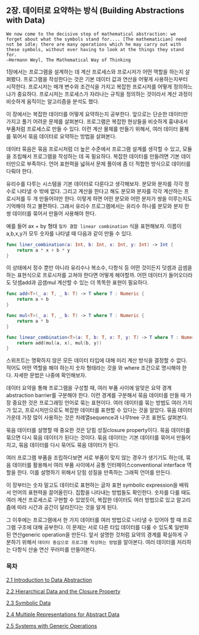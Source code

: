 ## 2장. 데이터로 요약하는 방식 (Building Abstractions with Data)

```
We now come to the decisive step of mathematical abstraction: we forget about what the symbols stand for.... [The mathematician] need not be idle; there are many operations which he may carry out with these symbols, without ever having to look at the things they stand for.
—Hermann Weyl, The Mathematical Way of Thinking
```

1장에서는 프로그램을 설계하는 데 계산 프로세스와 프로시저가 어떤 역할을 하는지 살펴봤다. 
프로그램을 작성한다는 것은 기본 데이터 값과 연산을 어떻게 사용하는지부터 시작한다. 프로시저는 매개 변수와 조건식을 가지고 복잡한 프로시저를 어떻게 정의하느냐가 중요하다. 프로시저는 프로세스가 자라나는 규칙을 정의하는 것이라서 계산 과정이 비슷하게 움직이는 알고리즘을 분석도 했다. 

이 장에서는 복잡한 데이터를 어떻게 요약하는지 공부한다. 앞으로는 단순한 데이터만 가지고 풀기 어려운 문제를 살펴본다. 프로그램은 복잡한 현상들을 비슷하게 흉내내서 부품처럼 프로세스로 만들 수 있다. 이런 계산 물체를 만들기 위해서, 여러 데이터 물체를 묶어서 묶음 데이터로 요약하는 방법을 살펴본다. 

데이터 묶음은 묶음 프로시처럼 더 높은 수준에서 프로그램 설계를 생각할 수 있고, 모듈을 조립해서 프로그램을 작성하는 데 꼭 필요하다. 복잡한 데이터를 만들려면 기본 데이터만으로 부족하다. 언어 표현력을 넓혀서 문제 풀이에 좀 더 적합한 방식으로 데이터를 다뤄야 한다. 

유리수를 다루는 시스템을 기본 데이터로 다룬다고 생각해보자. 분모와 분자를 각각 정수로 나타낼 수 밖에 없다. 그리고 계산을 한다고 해도 분모와 분자를 각각 계산하는 프로시저를 두 개 만들어야만 한다. 이렇게 하면 어떤 분모와 어떤 분자가 쌍을 이루는지도 기억해야 하고 불편하다. 그래서 유리수 프로그램에서는 유리수 하나를 분모와 분자 한 쌍 데이터를 묶어서 만들어 사용해야 한다. 

예를 들어 ax + by 형태 `일차 결합 linear combination` 식을 표현해보자. 이름이 a,b,x,y가 모두 숫자를 나타낼 때 다음과 같이 만들 수 있다. 

```swift
func liner_combination(a: Int, b: Int, x: Int, y: Int) -> Int {
    return a * x + b * y
}
```

이 상태에서 정수 뿐만 아니라 유리수나 복소수, 다항식 등 어떤 것이든지 덧셈과 곱셈을 하는 표현식으로 프로시저를 고쳐야 한다면 어떻게 해야할까. 어떤 데이터가 들어오더라도 덧셈add과 곱셈mul 계산할 수 있는 더 똑똑한 표현이 필요하다. 

```swift
func add<T>(_ a: T, _ b: T) -> T where T : Numeric {
    return a + b
}

func mul<T>(_ a: T, _ b: T) -> T where T : Numeric {
    return a * b
}

func linear_combination<T>(a: T, b: T, x: T, y: T) -> T where T : Numeric {
    return add(mul(a, x), mul(b, y))
}
```

스위프트는 명확하지 않은 모든 데이터 타입에 대해 미리 계산 방식을 결정할 수 없다. 적어도 어떤 역할을 해야 하는지 숫자 형태라는 것을 <T>와 where 조건으로 명시해야 한다. 자세한 문법은 나중에 확인해보자.

데이터 요약을 통해 프로그램을 구성할 때, 여러 부품 사이에 알맞은 요약 경계 abstraction barrier를 구분해야 한다. 이런 경계를 구분해서 묶음 데이터를 만들 때 가장 중요한 것은 프로그래밍 언어로 묶는 표현이다. 여러 데이터를 묶는 방법도 여러 가지가 있고, 프로시저만으로도 복잡한 데이터를 표현할 수 있다는 것을 알았다. 묶음 데이터 가운데 가장 많이 사용하는 것은 차례열sequence과 나무tree 구조 표현도 살펴본다. 

묶음 데이터를 설명할 때 중요한 것은 닫힘 성질closure property이다. 묶음 데이터를 묶으면 다시 묶음 데이터가 된다는 것이다. 묶음 데이터는 기본 데이터를 묶어서 만들어지고, 묶음 데이터를 다시 묶어도 묶음 데이터가 된다. 

여러 프로그램 부품을 조립하다보면 서로 부품이 맞지 않는 경우가 생기기도 하는데, 묶음 데이터를 활용해서 여러 부품 사이에서 공통 인터페이스conventional interface 역할을 한다. 이를 설명하기 위해서 닫힘 성질을 만족하는 그래픽 언어를 만든다. 

이 장부터는 숫자 말고도 데이터로 표현하는 글자 표현 symbolic expression을 배워서 언어의 표현력을 끌어올린다. 집합을 나타내는 방법들도 확인한다. 숫자를 다룰 때도 여러 계산 프로세스로 구현할 수 있었듯이, 복잡한 데이터도 여러 방법으로 있고 알고리즘에 따라 시간과 공간이 달라진다는 것을 알게 된다. 

그 이후에는 프로그램에서 한 가지 데이터를 여러 방법으로 나타낼 수 있어야 할 때 프로그램 구조에 대해 공부한다. 이 문제는 서로 다른 타입 데이터를 다룰 수 있도록 일반화된 연산generic operation을 만든다. 앞서 설명한 것처럼 요약의 경계를 확실하게 구분하기 위해서 `데이터 중심으로 프로그램 작성하는 방법`을 알아본다. 여러 데이터를 처리하는 다항식 산술 연산 꾸러미를 만들어본다. 


### 목차

[2.1 Introduction to Data Abstraction](https://github.com/godrm/SICP-Swift/blob/master/2.1.md)

[2.2 Hierarchical Data and the Closure Property](https://github.com/godrm/SICP-Swift/blob/master/2.2.md)

[2.3 Symbolic Data](https://github.com/godrm/SICP-Swift/blob/master/2.3.md)

[2.4 Multiple Representations for Abstract Data](https://github.com/godrm/SICP-Swift/blob/master/2.4.md)

[2.5 Systems with Generic Operations](https://github.com/godrm/SICP-Swift/blob/master/2.5.md)


